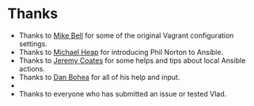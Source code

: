 <h1>Thanks</h1>

- Thanks to [Mike Bell](http://mikebell.io/) for some of the original Vagrant configuration settings.
- Thanks to [Michael Heap](http://michaelheap.com/) for introducing Phil Norton to Ansible.
- Thanks to [Jeremy Coates](http://www.twitter.com/phpcodemonkey) for some helps and tips about local Ansible actions.
- Thanks to [Dan Bohea](http://www.twitter.com/dan_bohea) for all of his help and input.
-
- Thanks to everyone who has submitted an issue or tested Vlad.
